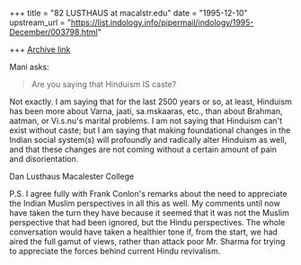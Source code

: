 +++
title = "82 LUSTHAUS at macalstr.edu"
date = "1995-12-10"
upstream_url = "https://list.indology.info/pipermail/indology/1995-December/003798.html"

+++
[Archive link](https://list.indology.info/pipermail/indology/1995-December/003798.html)

Mani asks:

>Are you saying that Hinduism IS caste?

Not exactly. I am saying that for the last 2500 years or so, at least, Hinduism
has been more about Varna, jaati, sa.mskaaras, etc., than about Brahman,
aatman, or Vi.s.nu's marital problems. I am not saying that Hinduism can't
exist without caste; but I am saying that making foundational changes in the
Indian social system(s) will profoundly and radically alter Hinduism as well,
and that these changes are not coming without a certain amount of pain and
disorientation.

Dan Lusthaus
Macalester College

P.S. I agree fully with Frank Conlon's remarks about the need to appreciate the
Indian Muslim perspectives in all this as well. My comments until now have
taken the turn they have because it seemed that it was not the Muslim
perspective that had been ignored, but the Hindu perspectives. The whole
conversation would have taken a healthier tone if, from the start, we had aired
the full gamut of views, rather than attack poor Mr. Sharma for trying to
appreciate the forces behind current Hindu revivalism.





